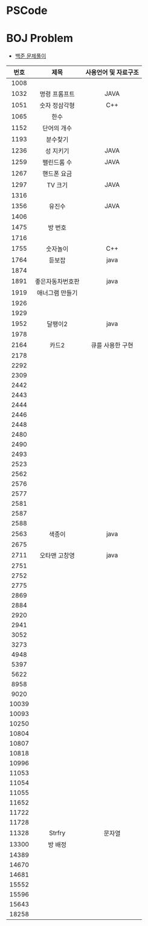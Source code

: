 # PSCode

# BOJ Problem

- [백준 문제풀이](https://github.com/Geol2/BOJ_hub/tree/main/BOJ_problem)

| 번호  |       제목       | 사용언어 및 자료구조 |
| :---: | :--------------: | :------------------: |
| 1008  |                  |                      |
| 1032  |  명령 프롬프트   |         JAVA         |
| 1051  |  숫자 정삼각형   |         C++          |
| 1065  |       한수       |                      |
| 1152  |   단어의 개수    |                      |
| 1193  |     분수찾기     |                      |
| 1236  |    성 지키기     |         JAVA         |
| 1259  |   팰린드롬 수    |         JAVA         |
| 1267  |   핸드폰 요금    |                      |
| 1297  |     TV 크기      |         JAVA         |
| 1316  |                  |                      |
| 1356  |      유진수      |         JAVA         |
| 1406  |                  |                      |
| 1475  |     방 번호      |                      |
| 1716  |                  |                      |
| 1755  |     숫자놀이     |         C++          |
| 1764  |      듣보잡      |         java         |
| 1874  |                  |                      |
| 1891  | 좋은자동차번호판 |         java         |
| 1919  | 애너그램 만들기  |                      |
| 1926  |                  |                      |
| 1929  |                  |                      |
| 1952  |     달팽이2      |         java         |
| 1978  |                  |                      |
| 2164  |      카드2       |   큐를 사용한 구현   |
| 2178  |                  |                      |
| 2292  |                  |                      |
| 2309  |                  |                      |
| 2442  |                  |                      |
| 2443  |                  |                      |
| 2444  |                  |                      |
| 2446  |                  |                      |
| 2448  |                  |                      |
| 2480  |                  |                      |
| 2490  |                  |                      |
| 2493  |                  |                      |
| 2523  |                  |                      |
| 2562  |                  |                      |
| 2576  |                  |                      |
| 2577  |                  |                      |
| 2581  |                  |                      |
| 2587  |                  |                      |
| 2588  |                  |                      |
| 2563  |      색종이      |         java         |
| 2675  |                  |                      |
| 2711  |  오타맨 고창영   |         java         |
| 2751  |                  |                      |
| 2752  |                  |                      |
| 2775  |                  |                      |
| 2869  |                  |                      |
| 2884  |                  |                      |
| 2920  |                  |                      |
| 2941  |                  |                      |
| 3052  |                  |                      |
| 3273  |                  |                      |
| 4948  |                  |                      |
| 5397  |                  |                      |
| 5622  |                  |                      |
| 8958  |                  |                      |
| 9020  |                  |                      |
| 10039 |                  |                      |
| 10093 |                  |                      |
| 10250 |                  |                      |
| 10804 |                  |                      |
| 10807 |                  |                      |
| 10818 |                  |                      |
| 10996 |                  |                      |
| 11053 |                  |                      |
| 11054 |                  |                      |
| 11055 |                  |                      |
| 11652 |                  |                      |
| 11722 |                  |                      |
| 11728 |                  |                      |
| 11328 |      Strfry      |        문자열        |
| 13300 |     방 배정      |                      |
| 14389 |                  |                      |
| 14670 |                  |                      |
| 14681 |                  |                      |
| 15552 |                  |                      |
| 15596 |                  |                      |
| 15643 |                  |                      |
| 18258 |                  |                      |

